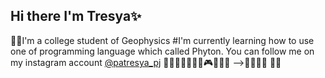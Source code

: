 ## Hi there I'm Tresya✨
👩‍🏫I'm a college student of Geophysics 
#I'm currently learning how to use one of programming language which called Phyton.
You can follow me on my instagram account [@patresya_pj](https:www/instagram.com/patresya_pj)
🙋‍♀🙆‍♀💁‍♀🏸🎮🎶🎤🎸
-->💐👋👩‍💻
📌🧶
<!--
**patresyapj/patresyapj** is a ✨ _special_ ✨ repository because its `README.md` (this file) appears on your GitHub profile.

Here are some ideas to get you started:

- 🔭 I’m currently working on ...
- 🌱 I’m currently learning ...
- 👯 I’m looking to collaborate on ...
- 🤔 I’m looking for help with ...
- 💬 Ask me about ...
- 📫 How to reach me: ...
- 😄 Pronouns: ...
- ⚡ Fun fact: ...
